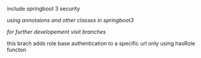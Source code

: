 include springboot 3 security

*using annotaions and other classes in springboot3*

*for further developement visit branches*


this brach adds role base authentication to a specific url only using hasRole functon
